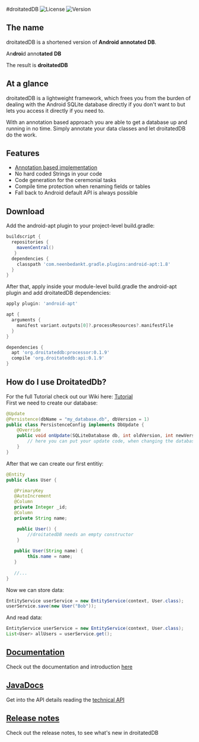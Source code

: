 #droitatedDB ![License](https://img.shields.io/badge/license-Apache%202-green.svg?style=flat) ![Version](https://img.shields.io/badge/Release-0.1.9-blue.svg)

## The name
droitatedDB is a shortened version of **Android** **annotated** **DB**.

An**droi**d anno**tated** **DB**

The result is **droitatedDB**


## At a glance ##
droitatedDB is a lightweight framework, which frees you from the burden of dealing with the Android SQLite database directly if you don't want to but lets you access it directly if you need to.

With an annotation based approach you are able to get a database up and running in no time. Simply annotate your data classes and let droitatedDB do the work.


## Features ##
 * [Annotation based implementation](https://github.com/arconsis/droitatedDB/wiki/Annotations)
 * No hard coded Strings in your code
 * Code generation for the ceremonial tasks
 * Compile time protection when renaming fields or tables
 * Fall back to Android default API is always possible

## Download ##
Add the android-apt plugin to your project-level build.gradle:

```gradle
buildscript {
  repositories {
    mavenCentral()
   }
  dependencies {
    classpath 'com.neenbedankt.gradle.plugins:android-apt:1.8'
  }
}
```
After that, apply inside your module-level build.gradle the android-apt plugin and add droitatedDB dependencies:

```gradle
apply plugin: 'android-apt'

apt {
  arguments {
    manifest variant.outputs[0]?.processResources?.manifestFile
  }
}

dependencies {
  apt 'org.droitateddb:processor:0.1.9'
  compile 'org.droitateddb:api:0.1.9'
}
```
## How do I use DroitatedDb? ##
For the full Tutorial check out our Wiki here: [Tutorial](https://github.com/arconsis/droitatedDB/wiki/Tutorial)  
First we need to create our database:

```java
@Update
@Persistence(dbName = "my_database.db", dbVersion = 1)
public class PersistenceConfig implements DbUpdate {
    @Override
    public void onUpdate(SQLiteDatabase db, int oldVersion, int newVersion) {
        // here you can put your update code, when changing the database version
    }
}
```
After that we can create our first entitiy:

```java
@Entity
public class User {

   @PrimaryKey
   @AutoIncrement
   @Column
   private Integer _id;
   @Column
   private String name;

	public User() {
		//droitatedDB needs an empty constructor
	}
   
   public User(String name) {
   		this.name = name;
   }
   
   //...
}
```
Now we can store data:

```java
EntityService userService = new EntityService(context, User.class);
userService.save(new User("Bob"));
```

And read data:

```java
EntityService userService = new EntityService(context, User.class);
List<User> allUsers = userService.get();
```

## [Documentation](https://github.com/arconsis/droitatedDB/wiki) ##
Check out the documentation and introduction [here](https://github.com/arconsis/droitatedDB/wiki)


## [JavaDocs](http://arconsis.github.io/droitatedDB/) ##
Get into the API details reading the [technical API](http://arconsis.github.io/droitatedDB/)

## [Release notes](https://github.com/arconsis/droitatedDB/releases) ##
Check out the release notes, to see what's new in droitatedDB